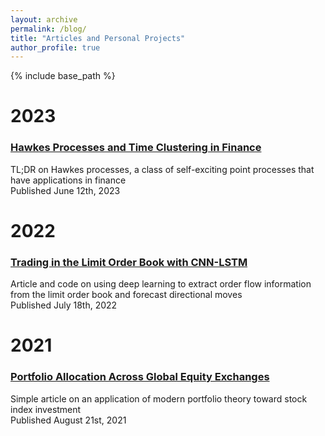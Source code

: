 ```yaml
---
layout: archive
permalink: /blog/
title: "Articles and Personal Projects"
author_profile: true
---
```


{% include base_path %}

# 2023
### [Hawkes Processes and Time Clustering in Finance](/files/Hawkes_Processes.pdf)
TL;DR on Hawkes processes, a class of self-exciting point processes that have applications in finance<br>
Published June 12th, 2023

# 2022
### [Trading in the Limit Order Book with CNN-LSTM](https://github.com/ajcutuli/OFI_NN_Project/blob/main/DeepOFI.ipynb)
Article and code on using deep learning to extract order flow information from the limit order book and forecast directional moves<br>
Published July 18th, 2022

# 2021
### [Portfolio Allocation Across Global Equity Exchanges](https://github.com/ajcutuli/Index-Portfolio-Optimization/blob/main/Portfolio%20Optimization%20of%20Index%20Data.ipynb)
Simple article on an application of modern portfolio theory toward stock index investment<br>
Published August 21st, 2021




